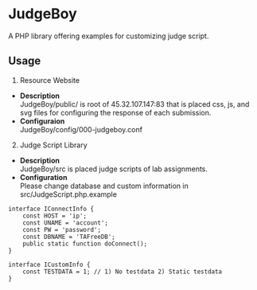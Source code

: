 # JudgeBoy
A PHP library offering examples for customizing judge script. 
  
## Usage
1. Resource Website  
* **Description**  
JudgeBoy/public/ is root of 45.32.107.147:83 that is placed css, js, and svg files for configuring the response of each submission.  
* **Configuraion**  
JudgeBoy/config/000-judgeboy.conf  
2. Judge Script Library  
* **Description**  
JudgeBoy/src is placed judge scripts of lab assignments.  
* **Configuration**   
Please change database and custom information in src/JudgeScript.php.example  
```
interface IConnectInfo {
	const HOST = 'ip';
	const UNAME = 'account';
	const PW = 'password';
	const DBNAME = 'TAFreeDB';
	public static function doConnect();
}

interface ICustomInfo {
	const TESTDATA = 1; // 1) No testdata 2) Static testdata 
}
```
